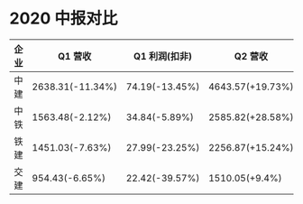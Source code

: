 # 2020 中报对比

| 企业 | Q1 营收          | Q1 利润(扣非)  | Q2 营收          | Q2 利润 (扣非) | ROE/Roic/ROA    | 基准 | 小结 |
| ---- | ---------------- | -------------- | ---------------- | -------------- | --------------- | ---- | ---- |
| 中建 | 2638.31(-11.34%) | 74.19(-13.45%) | 4643.57(+19.73%) | 111.64(+5.63%) | 15.53/6.39/1.56 | 1.55 | 优秀 |
| 中铁 | 1563.48(-2.12%)  | 34.84(-5.89%)  | 2585.82(+28.58%) | 70.47(+12.99%) | 11.74/6.25/1.13 | 1.12 | 优秀 |
| 铁建 | 1451.03(-7.63%)  | 27.99(-23.25%) | 2256.87(+15.24%) | 57.87(+18.59%) | 10.44/5.53/0.98 | 1    | 优秀 |
| 交建 | 954.43(-6.65%)   | 22.42(-39.57%) | 1510.05(+9.4%)   | 22.64(-36.3%)  | 7.67/3.47/      | 1.16 | 一般 |
